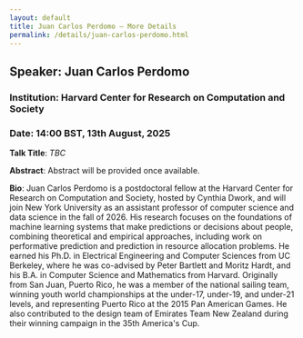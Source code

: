```yaml
---
layout: default
title: Juan Carlos Perdomo – More Details
permalink: /details/juan-carlos-perdomo.html
---
```


## Speaker: Juan Carlos Perdomo  
### Institution: Harvard Center for Research on Computation and Society
### Date: 14:00 BST, 13th August, 2025

**Talk Title**: *TBC*

**Abstract**: Abstract will be provided once available.

**Bio**: Juan Carlos Perdomo is a postdoctoral fellow at the Harvard Center for Research on Computation and Society, hosted by Cynthia Dwork, and will join New York University as an assistant professor of computer science and data science in the fall of 2026. His research focuses on the foundations of machine learning systems that make predictions or decisions about people, combining theoretical and empirical approaches, including work on performative prediction and prediction in resource allocation problems. He earned his Ph.D. in Electrical Engineering and Computer Sciences from UC Berkeley, where he was co-advised by Peter Bartlett and Moritz Hardt, and his B.A. in Computer Science and Mathematics from Harvard. Originally from San Juan, Puerto Rico, he was a member of the national sailing team, winning youth world championships at the under-17, under-19, and under-21 levels, and representing Puerto Rico at the 2015 Pan American Games. He also contributed to the design team of Emirates Team New Zealand during their winning campaign in the 35th America's Cup.
